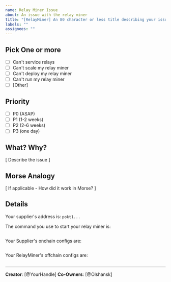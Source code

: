 ```yaml
---
name: Relay Miner Issue
about: An issue with the relay miner
title: "[RelayMiner] An 80 character or less title describing your issue"
labels: ""
assignees: ""
---
```


## Pick One or more

- [ ] Can't service relays
- [ ] Can't scale my relay miner
- [ ] Can't deploy my relay miner
- [ ] Can't run my relay miner
- [ ] [Other]

## Priority

- [ ] P0 (ASAP)
- [ ] P1 (1-2 weeks)
- [ ] P2 (2-6 weeks)
- [ ] P3 (one day)

## What? Why?

[ Describe the issue ]

## Morse Analogy

[ If applicable - How did it work in Morse? ]

## Details

Your supplier's address is: `pokt1...`

The command you use to start your relay miner is:

```bash

```

Your Supplier's onchain configs are:

```yaml

```

Your RelayMiner's offchain configs are:

```yaml

```

---

**Creator**: [@YourHandle]
**Co-Owners**: [@Olshansk]
